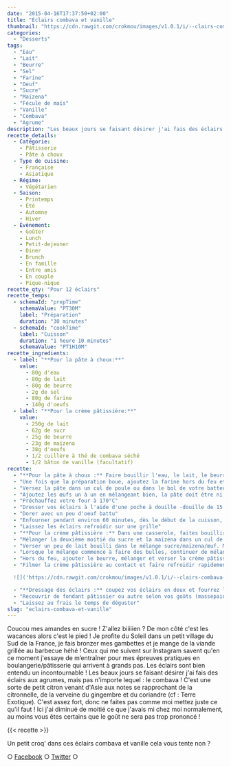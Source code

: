 ```yaml
---
date: "2015-04-16T17:37:50+02:00"
title: "Éclairs combava et vanille"
thumbnail: "https://cdn.rawgit.com/crokmou/images/v1.0.1/i/--clairs-combava-vanille-recette-crokmou-blog-culinaire.jpg"
categories:
  - "Desserts"
tags:
  - "Eau"
  - "Lait"
  - "Beurre"
  - "Sel"
  - "Farine"
  - "Oeuf"
  - "Sucre"
  - "Maïzena"
  - "Fécule de maïs"
  - "Vanille"
  - "Combava"
  - "Agrume"
description: "Les beaux jours se faisant désirer j'ai fais des éclairs aux agrumes, mais pas n'importe lequel : le combava ! C'est une sorte de petit citron venant d'Asie"
recette_details:
  - Catégorie:
    - Pâtisserie
    - Pâte à choux
  - Type de cuisine:
    - Française
    - Asiatique
  - Régime:
    - Végétarien
  - Saison:
    - Printemps
    - Été
    - Automne
    - Hiver
  - Évènement:
    - Goûter
    - Lunch
    - Petit-dejeuner
    - Diner
    - Brunch
    - En famille
    - Entre amis
    - En couple
    - Pique-nique
recette_qty: "Pour 12 éclairs"
recette_temps:
  - schemaId: "prepTime"
    schemaValue: "PT30M"
    label: "Préparation"
    duration: "30 minutes"
  - schemaId: "cookTime"
    label: "Cuisson"
    duration: "1 heure 10 minutes"
    schemaValue: "PT1H10M"
recette_ingredients:
  - label: "**Pour la pâte à choux:**"
    value:
      - 80g d'eau
      - 80g de lait
      - 80g de beurre
      - 2g de sel
      - 80g de farine
      - 140g d'oeufs
  - label: "**Pour la crème pâtissière:**"
    value:
      - 250g de lait
      - 62g de sucr
      - 25g de beurre
      - 23g de maïzena
      - 38g d'oeufs
      - 1/2 cuillère à thé de combava séché
      - 1/2 bâton de vanille (facultatif)
recette:
  - "**Pour la pâte à choux :** Faire bouillir l'eau, le lait, le beurre, le sucre et le sel"
  - "Une fois que la préparation boue, ajoutez la farine hors du feu et mélangez bien. Remettre la casserole sur le feu et desséchez ensuite la pâte (elle doit se décoller de la casserole)"
  - "Versez la pâte dans un cul de poule ou dans le bol de votre batteur. A l'aide d'un fouet ou de la feuille du roboto, mélangez la pâte pour refroidir le tout."
  - "Ajoutez les œufs un à un en mélangeant bien, la pâte doit être ni trop liquide ni trop compacte. (Comme disent mes profs, lorsque vous soulevez votre spatule, la pâte glisse et doit former un string... si l'image peut vous aider ;))"
  - "Préchauffez votre four à 170°C"
  - "Dresser vos éclairs à l'aide d'une poche à douille -douille de 15 à petits choux par ici- (plus ou moins grands selon vos préférences) sur une plaque préalablement recouverte de papier sulfurisé"
  - "Dorer avec un peu d'oeuf battu"
  - "Enfourner pendant environ 60 minutes, dès le début de la cuisson, laissez la porte de votre four entrouverte à l'aide d'une cuillère en bois"
  - "Laissez les éclairs refroidir sur une grille"
  - "**Pour la crème pâtissière :** Dans une casserole, faites bouillir le lait, le combava, la vanille et la moitié du sucre (vous pouvez même faire infuser quelques heures et remettre à bouillir par la suite)"
  - "Mélanger la deuxième moitié du sucre et la maïzena dans un cul de poule. Ajoutez l’œuf et mélanger de nouveau"
  - "Verser un peu de lait bouilli dans le mélange sucre/maïzena/œuf. Mélanger et reverser dans le reste de lait encore sur le feu."
  - "Lorsque le mélange commence à faire des bulles, continuer de mélanger et stériliser l’appareil encore 2 minutes"
  - "Hors du feu, ajouter le beurre, mélanger et verser la crème pâtissière sur une plaque préalablement recouverte de papier film"
  - "Filmer la crème pâtissière au contact et faire refroidir rapidement

  ![]('https://cdn.rawgit.com/crokmou/images/v1.0.1/i/--clairs-combava-vanille-recette-crokmou-blog-culinaire-2.jpg' 'éclairs combava et vanille') ![]('https://cdn.rawgit.com/crokmou/images/v1.0.1/i/--clairs-combava-vanille-recette-crokmou-blog-culinaire-1.jpg' 'éclairs combava et vanille')"

  - "**Dressage des éclairs :** coupez vos éclairs en deux et fourrez les de crème pâtissière."
  - "Recouvrir de fondant pâtissier ou autre selon vos goûts (massepain, chocolat...)"
  - "Laissez au frais le temps de déguster"
slug: "eclairs-combava-et-vanille"
---
```


Coucou mes amandes en sucre ! Z'allez biiiiien ? De mon côté c'est les wacances alors c'est le pied ! Je profite du Soleil dans un petit village du Sud de la France, je fais bronzer mes gambettes et je mange de la viande grillée au barbecue héhé ! Ceux qui me suivent sur Instagram savent qu'en ce moment j'essaye de m’entraîner pour mes épreuves pratiques en boulangerie/pâtisserie qui arrivent à grands pas. Les éclairs sont bien entendu un incontournable ! Les beaux jours se faisant désirer j'ai fais des éclairs aux agrumes, mais pas n'importe lequel : le combava ! C'est une sorte de petit citron venant d'Asie aux notes se rapprochant de la citronnelle, de la verveine du gingembre et du coriandre (cf : Terre Exotique). C'est assez fort, donc ne faites pas comme moi mettez juste ce qu'il faut ! Ici j'ai diminué de moitié ce que j'avais mi chez moi normalement, au moins vous êtes certains que le goût ne sera pas trop prononcé !

{{< recette >}}

Un petit croq' dans ces éclairs combava et vanille cela vous tente non ?

○ [Facebook](https://www.facebook.com/crokmou.blog) ○ [Twitter](https://twitter.com/Crokmou) ○
